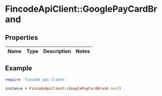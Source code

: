 # FincodeApiClient::GooglePayCardBrand

## Properties

| Name | Type | Description | Notes |
| ---- | ---- | ----------- | ----- |

## Example

```ruby
require 'fincode_api_client'

instance = FincodeApiClient::GooglePayCardBrand.new()
```

